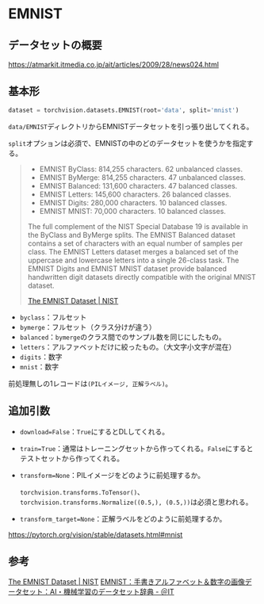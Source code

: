 # EMNIST

## データセットの概要

https://atmarkit.itmedia.co.jp/ait/articles/2009/28/news024.html

## 基本形

~~~python
dataset = torchvision.datasets.EMNIST(root='data', split='mnist')
~~~

`data/EMNIST`ディレクトリからEMNISTデータセットを引っ張り出してくれる。

`split`オプションは必須で、EMNISTの中のどのデータセットを使うかを指定する。

> - EMNIST ByClass: 814,255 characters. 62 unbalanced classes.
> - EMNIST ByMerge: 814,255 characters. 47 unbalanced classes.
> - EMNIST Balanced:  131,600 characters. 47 balanced classes.
> - EMNIST Letters: 145,600 characters. 26 balanced classes.
> - EMNIST Digits: 280,000 characters. 10 balanced classes.
> - EMNIST MNIST: 70,000 characters. 10 balanced classes.
>
> The full complement of the NIST Special Database 19 is available in the ByClass and ByMerge splits. The EMNIST Balanced dataset contains a set of characters with an equal number of samples per class. The EMNIST Letters dataset merges a balanced set of the uppercase and lowercase letters into a single 26-class task. The EMNIST Digits and EMNIST MNIST dataset provide balanced handwritten digit datasets directly compatible with the original MNIST dataset.
>
> [The EMNIST Dataset | NIST](https://www.nist.gov/itl/products-and-services/emnist-dataset)

* `byclass`：フルセット
* `bymerge`：フルセット（クラス分けが違う）
* `balanced`：`bymerge`のクラス間でのサンプル数を同じにしたもの。
* `letters`：アルファベットだけに絞ったもの。（大文字小文字が混在）
* `digits`：数字
* `mnist`：数字

前処理無しの1レコードは`(PILイメージ, 正解ラベル)`。

## 追加引数

* `download=False`：`True`にするとDLしてくれる。

* `train=True`：通常はトレーニングセットから作ってくれる。`False`にするとテストセットから作ってくれる。

* `transform=None`：PILイメージをどのように前処理するか。

  `torchvision.transforms.ToTensor()`、`torchvision.transforms.Normalize((0.5,), (0.5,))`は必須と思われる。

* `transform_target=None`：正解ラベルをどのように前処理するか。

https://pytorch.org/vision/stable/datasets.html#mnist

## 参考

[The EMNIST Dataset | NIST](https://www.nist.gov/itl/products-and-services/emnist-dataset)
[EMNIST：手書きアルファベット＆数字の画像データセット：AI・機械学習のデータセット辞典 - ＠IT](https://atmarkit.itmedia.co.jp/ait/articles/2009/28/news024.html)
